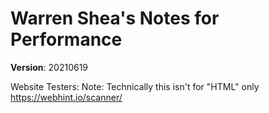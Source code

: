 # Warren Shea's Notes for Performance
**Version**: 20210619

Website Testers:
Note: Technically this isn't for "HTML" only
https://webhint.io/scanner/

